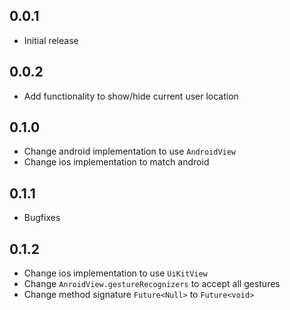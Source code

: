 ## 0.0.1

- Initial release

## 0.0.2

- Add functionality to show/hide current user location

## 0.1.0

- Change android implementation to use `AndroidView`
- Change ios implementation to match android

## 0.1.1

- Bugfixes

## 0.1.2

- Change ios implementation to use `UiKitView`
- Change `AnroidView.gestureRecognizers` to accept all gestures
- Change method signature `Future<Null>` to `Future<void>`
